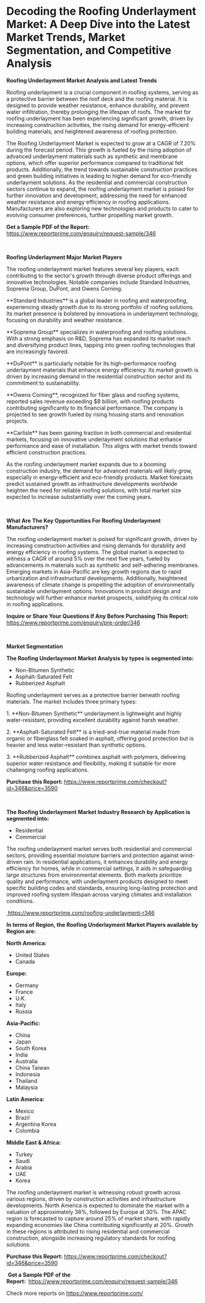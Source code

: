 <p><h1>Decoding the Roofing Underlayment Market: A Deep Dive into the Latest Market Trends, Market Segmentation, and Competitive Analysis</h1></p><p><strong>Roofing Underlayment Market Analysis and Latest Trends</strong></p>
<p><p>Roofing underlayment is a crucial component in roofing systems, serving as a protective barrier between the roof deck and the roofing material. It is designed to provide weather resistance, enhance durability, and prevent water infiltration, thereby prolonging the lifespan of roofs. The market for roofing underlayment has been experiencing significant growth, driven by increasing construction activities, the rising demand for energy-efficient building materials, and heightened awareness of roofing protection.</p><p>The Roofing Underlayment Market is expected to grow at a CAGR of 7.20% during the forecast period. This growth is fueled by the rising adoption of advanced underlayment materials such as synthetic and membrane options, which offer superior performance compared to traditional felt products. Additionally, the trend towards sustainable construction practices and green building initiatives is leading to higher demand for eco-friendly underlayment solutions. As the residential and commercial construction sectors continue to expand, the roofing underlayment market is poised for further innovation and development, addressing the need for enhanced weather resistance and energy efficiency in roofing applications. Manufacturers are also exploring new technologies and products to cater to evolving consumer preferences, further propelling market growth.</p></p>
<p><strong>Get a Sample PDF of the Report:&nbsp;</strong> <a href="https://www.reportprime.com/enquiry/request-sample/346?utm_campaign=3133&utm_medium=2&utm_source=Github&utm_content=ia&utm_term=18032025&utm_id=roofing-underlayment">https://www.reportprime.com/enquiry/request-sample/346</a></p>
<p>&nbsp;</p>
<p><strong>Roofing Underlayment Major Market Players</strong></p>
<p><p>The roofing underlayment market features several key players, each contributing to the sector's growth through diverse product offerings and innovative technologies. Notable companies include Standard Industries, Soprema Group, DuPont, and Owens Corning.</p><p>**Standard Industries** is a global leader in roofing and waterproofing, experiencing steady growth due to its strong portfolio of roofing solutions. Its market presence is bolstered by innovations in underlayment technology, focusing on durability and weather resistance.</p><p>**Soprema Group** specializes in waterproofing and roofing solutions. With a strong emphasis on R&D, Soprema has expanded its market reach and diversifying product lines, tapping into green roofing technologies that are increasingly favored. </p><p>**DuPont** is particularly notable for its high-performance roofing underlayment materials that enhance energy efficiency. Its market growth is driven by increasing demand in the residential construction sector and its commitment to sustainability.</p><p>**Owens Corning**, recognized for fiber glass and roofing systems, reported sales revenue exceeding $8 billion, with roofing products contributing significantly to its financial performance. The company is projected to see growth fueled by rising housing starts and renovation projects.</p><p>**Carlisle** has been gaining traction in both commercial and residential markets, focusing on innovative underlayment solutions that enhance performance and ease of installation. This aligns with market trends toward efficient construction practices.</p><p>As the roofing underlayment market expands due to a booming construction industry, the demand for advanced materials will likely grow, especially in energy-efficient and eco-friendly products. Market forecasts predict sustained growth as infrastructure developments worldwide heighten the need for reliable roofing solutions, with total market size expected to increase substantially over the coming years.</p></p>
<p>&nbsp;</p>
<p><strong>What Are The Key Opportunities For Roofing Underlayment Manufacturers?</strong></p>
<p><p>The roofing underlayment market is poised for significant growth, driven by increasing construction activities and rising demands for durability and energy efficiency in roofing systems. The global market is expected to witness a CAGR of around 5% over the next five years, fueled by advancements in materials such as synthetic and self-adhering membranes. Emerging markets in Asia-Pacific are key growth regions due to rapid urbanization and infrastructural developments. Additionally, heightened awareness of climate change is propelling the adoption of environmentally sustainable underlayment options. Innovations in product design and technology will further enhance market prospects, solidifying its critical role in roofing applications.</p></p>
<p><strong>Inquire or Share Your Questions If Any Before Purchasing This Report:</strong> <a href="https://www.reportprime.com/enquiry/pre-order/346?utm_campaign=3133&utm_medium=2&utm_source=Github&utm_content=ia&utm_term=18032025&utm_id=roofing-underlayment">https://www.reportprime.com/enquiry/pre-order/346</a></p>
<p>&nbsp;</p>
<p><strong>Market Segmentation</strong></p>
<p><strong>The Roofing Underlayment Market Analysis by types is segmented into:</strong></p>
<p><ul><li>Non-Bitumen Synthetic</li><li>Asphalt-Saturated Felt</li><li>Rubberized Asphalt</li></ul></p>
<p><p>Roofing underlayment serves as a protective barrier beneath roofing materials. The market includes three primary types: </p><p>1. **Non-Bitumen Synthetic** underlayment is lightweight and highly water-resistant, providing excellent durability against harsh weather. </p><p>2. **Asphalt-Saturated Felt** is a tried-and-true material made from organic or fiberglass felt soaked in asphalt, offering good protection but is heavier and less water-resistant than synthetic options. </p><p>3. **Rubberized Asphalt** combines asphalt with polymers, delivering superior water resistance and flexibility, making it suitable for more challenging roofing applications.</p></p>
<p><strong>Purchase this Report:&nbsp;</strong><a href="https://www.reportprime.com/checkout?id=346&price=3590&utm_campaign=3133&utm_medium=2&utm_source=Github&utm_content=ia&utm_term=18032025&utm_id=roofing-underlayment">https://www.reportprime.com/checkout?id=346&price=3590</a></p>
<p>&nbsp;</p>
<p><strong>The Roofing Underlayment Market Industry Research by Application is segmented into:</strong></p>
<p><ul><li>Residential</li><li>Commercial</li></ul></p>
<p><p>The roofing underlayment market serves both residential and commercial sectors, providing essential moisture barriers and protection against wind-driven rain. In residential applications, it enhances durability and energy efficiency for homes, while in commercial settings, it aids in safeguarding large structures from environmental elements. Both markets prioritize quality and performance, with underlayment products designed to meet specific building codes and standards, ensuring long-lasting protection and improved roofing system lifespan across varying climates and installation conditions.</p></p>
<p><a href="https://www.reportprime.com/roofing-underlayment-r346?utm_campaign=3133&utm_medium=2&utm_source=Github&utm_content=ia&utm_term=18032025&utm_id=roofing-underlayment">&nbsp;https://www.reportprime.com/roofing-underlayment-r346</a></p>
<p><strong>In terms of Region, the Roofing Underlayment Market Players available by Region are:</strong></p>
<p>
    <p> <strong> North America: </strong>
        <ul>
            <li>United States</li>
            <li>Canada</li>
        </ul>
        </p> 
    <p> <strong> Europe: </strong>
        <ul>
            <li>Germany</li>
            <li>France</li>
            <li>U.K.</li>
            <li>Italy</li>
            <li>Russia</li>
        </ul>
        </p> 
    <p> <strong> Asia-Pacific: </strong>
        <ul>
            <li>China</li>
            <li>Japan</li>
            <li>South Korea</li>
            <li>India</li>
            <li>Australia</li>
            <li>China Taiwan</li>
            <li>Indonesia</li>
            <li>Thailand</li>
            <li>Malaysia</li>
        </ul>
        </p> 
    <p> <strong> Latin America: </strong>
        <ul>
            <li>Mexico</li>
            <li>Brazil</li>
            <li>Argentina Korea</li>
            <li>Colombia</li>
        </ul>
        </p> 
    <p> <strong> Middle East & Africa: </strong>
        <ul>
            <li>Turkey</li>
            <li>Saudi</li>
            <li>Arabia</li>
            <li>UAE</li>
            <li>Korea</li>
        </ul>
    </p>
    </p>
<p><p>The roofing underlayment market is witnessing robust growth across various regions, driven by construction activities and infrastructure developments. North America is expected to dominate the market with a valuation of approximately 38%, followed by Europe at 30%. The APAC region is forecasted to capture around 25% of market share, with rapidly expanding economies like China contributing significantly at 20%. Growth in these regions is attributed to rising residential and commercial construction, alongside increasing regulatory standards for roofing solutions.</p></p>
<p><strong>Purchase this Report: </strong><a href="https://www.reportprime.com/checkout?id=346&price=3590&utm_campaign=3133&utm_medium=2&utm_source=Github&utm_content=ia&utm_term=18032025&utm_id=roofing-underlayment">https://www.reportprime.com/checkout?id=346&price=3590</a></p>
<p>&nbsp;<strong>Get a Sample PDF of the Report:&nbsp;&nbsp;</strong><a href="https://www.reportprime.com/enquiry/request-sample/346?utm_campaign=3133&utm_medium=2&utm_source=Github&utm_content=ia&utm_term=18032025&utm_id=roofing-underlayment">https://www.reportprime.com/enquiry/request-sample/346</a></p>
<p><strong></strong></p>
<p>Check more reports on <a href="https://www.reportprime.com/?utm_campaign=3133&utm_medium=2&utm_source=Github&utm_content=ia&utm_term=18032025&utm_id=roofing-underlayment">https://www.reportprime.com/</a></p>